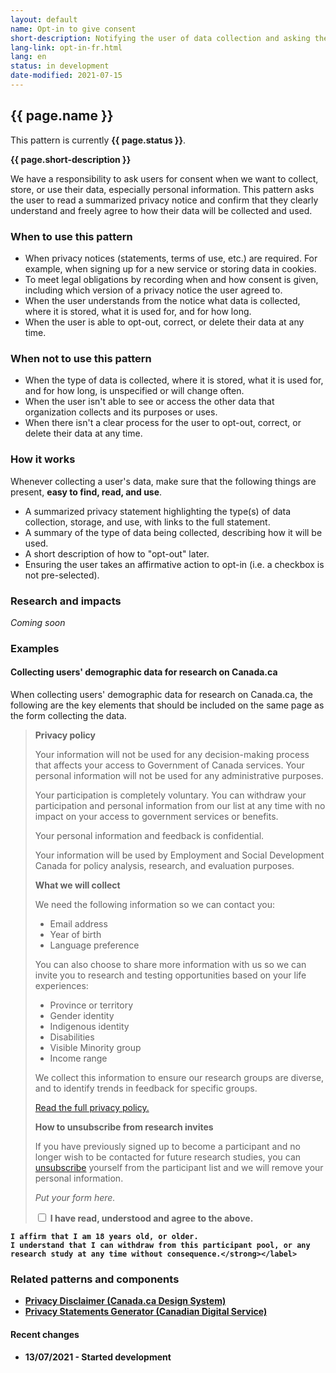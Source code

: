 ```yaml
---
layout: default
name: Opt-in to give consent
short-description: Notifying the user of data collection and asking them to opt-in to give consent.
lang-link: opt-in-fr.html
lang: en
status: in development
date-modified: 2021-07-15
---
```


<!-- IMPORTANT - Create a duplicate page for the french translation! -->

## {{ page.name }}

<section class="alert alert-info">
    <p>This pattern is currently <strong>{{ page.status }}</strong>.</p>
</section>

**{{ page.short-description }}**

We have a responsibility to ask users for consent when we want to collect, store, or use their data, especially personal information.
This pattern asks the user to read a summarized privacy notice and confirm that they clearly understand and freely agree to how their data will be collected and used.

### When to use this pattern

* When privacy notices (statements, terms of use, etc.) are required. For example, when signing up for a new service or storing data in cookies.
* To meet legal obligations by recording when and how consent is given, including which version of a privacy notice the user agreed to.
* When the user understands from the notice what data is collected, where it is stored, what it is used for, and for how long.
* When the user is able to opt-out, correct, or delete their data at any time.

### When not to use this pattern

* When the type of data is collected, where it is stored, what it is used for, and for how long, is unspecified or will change often.
* When the user isn't able to see or access the other data that organization collects and its purposes or uses.
* When there isn't a clear process for the user to opt-out, correct, or delete their data at any time.

### How it works

Whenever collecting a user's data, make sure that the following things are present, **easy to find, read, and use**.

* A summarized privacy statement highlighting the type(s) of data collection, storage, and use, with links to the full statement.
* A summary of the type of data being collected, describing how it will be used.
* A short description of how to "opt-out" later.
* Ensuring the user takes an affirmative action to opt-in (i.e. a checkbox is not pre-selected).

### Research and impacts

_Coming soon_

### Examples

#### Collecting users' demographic data for research on Canada.ca

When collecting users' demographic data for research on Canada.ca, the following are the key elements that should be included on the same page as the form collecting the data.

> **Privacy policy**
>
> Your information will not be used for any decision-making process that affects your access to Government of Canada services.
> Your personal information will not be used for any administrative purposes.
>
> Your participation is completely voluntary.
> You can withdraw your participation and personal information from our list at any time with no impact on your access to government services or benefits.
>
> Your personal information and feedback is confidential.
>
> Your information will be used by Employment and Social Development Canada for policy analysis, research, and evaluation purposes.
>
> **What we will collect**
>
> We need the following information so we can contact you:
>
> * Email address
> * Year of birth
> * Language preference
>
> You can also choose to share more information with us so we can invite you to research and testing opportunities based on your life experiences:
>
> * Province or territory
> * Gender identity
> * Indigenous identity
> * Disabilities
> * Visible Minority group
> * Income range
>
> We collect this information to ensure our research groups are diverse, and to identify trends in feedback for specific groups.
>
> [Read the full privacy policy.](https://www.canada.ca/en/transparency/privacy.html)
>
> **How to unsubscribe from research invites**
>
> If you have previously signed up to become a participant and no longer wish to be contacted for future research studies, you can [unsubscribe](#unsubscribe) yourself from the participant list and we will remove your personal information.
>
> _Put your form here._
>
> <div class="checkbox">
> <input type="checkbox" id="consent" name="consent" value="consent">
> <label for="consent" class="required"><strong>I have read, understood and agree to the above.
    I affirm that I am 18 years old, or older.
    I understand that I can withdraw from this participant pool, or any research study at any time without consequence.</strong></label>
> </div>

### Related patterns and components

* [Privacy Disclaimer (Canada.ca Design System)](https://design.canada.ca/common-design-patterns/privacy-disclaimer.html)
* [Privacy Statements Generator (Canadian Digital Service)](https://privacy-statements.cds.alpha.canada.ca/en/)

#### Recent changes

* 13/07/2021 - Started development
